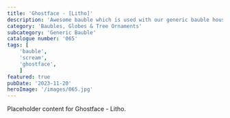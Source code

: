 ```yaml
---
title: 'Ghostface - [Litho]'
description: 'Awesome bauble which is used with our generic bauble housing. Ghosface from the popular Scream movie franchise. Ghostface one side and a litho window on the other.'
category: 'Baubles, Globes & Tree Ornaments'
subcategory: 'Generic Bauble'
catalogue number: '065'
tags: [
    'bauble', 
    'scream',
    'ghostface', 
    ]
featured: true
pubDate: '2023-11-20'
heroImage: '/images/065.jpg'
---
```


Placeholder content for Ghostface - Litho.
